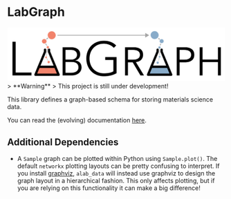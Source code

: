 # LabGraph

<picture>
  <source media="(prefers-color-scheme: dark)" srcset="./docs/source/img/logo/labgraph_dark mode.png">
  <img alt="LabGraph: a graph-based schema for storing experimental data for chemistry and materials science." src="./docs/source/img/logo/labgraph_light mode.png">
</picture>
> **Warning**
> This project is still under development!

This library defines a graph-based schema for storing materials science data. 

You can read the (evolving) documentation [here](https://alab-data.readthedocs.io/en/latest/index.html).




## Additional Dependencies

- A `Sample` graph can be plotted within Python using `Sample.plot()`. The default `networkx` plotting layouts can be pretty confusing to interpret. If you install [graphviz](https://www.graphviz.org), `alab_data` will instead use graphviz to design the graph layout in a hierarchical fashion. This only affects plotting, but if you are relying on this functionality it can make a big difference!
